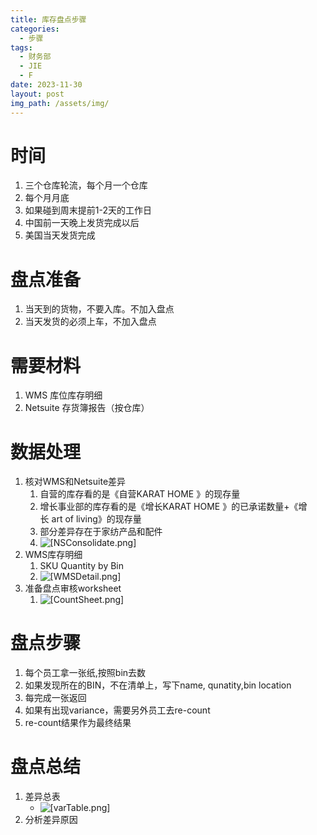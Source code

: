 ```yaml
---
title: 库存盘点步骤
categories:
  - 步骤
tags:
  - 财务部
  - JIE
  - F
date: 2023-11-30
layout: post
img_path: /assets/img/
---
```


# 时间

1. 三个仓库轮流，每个月一个仓库
2. 每个月月底
3. 如果碰到周末提前1-2天的工作日
4. 中国前一天晚上发货完成以后
5. 美国当天发货完成

# 盘点准备
1. 当天到的货物，不要入库。不加入盘点
2. 当天发货的必须上车，不加入盘点

# 需要材料

1. WMS 库位库存明细
2. Netsuite  存货簿报告（按仓库）

# 数据处理

1. 核对WMS和Netsuite差异
	1. 自营的库存看的是《自营KARAT HOME 》的现存量
	2. 增长事业部的库存看的是《增长KARAT HOME 》的已承诺数量+《增长 art of living》的现存量
	3. 部分差异存在于家纺产品和配件
	4. ![[NSConsolidate.png]](NSConsolidate.png)
2. WMS库存明细
	1. SKU Quantity by Bin
	2. ![[WMSDetail.png]](WMSDetail.png)
3. 准备盘点审核worksheet
	1. ![[CountSheet.png]](CountSheet.png)
# 盘点步骤

1. 每个员工拿一张纸,按照bin去数
2. 如果发现所在的BIN，不在清单上，写下name, qunatity,bin location
3. 每完成一张返回
4. 如果有出现variance，需要另外员工去re-count
5. re-count结果作为最终结果

# 盘点总结

1. 差异总表
	- ![[varTable.png]](varTable.png) 
1. 分析差异原因